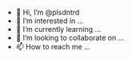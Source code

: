 - 👋 Hi, I’m @plsdntrd
- 👀 I’m interested in ...
- 🌱 I’m currently learning ...
- 💞️ I’m looking to collaborate on ...
- 📫 How to reach me ...

<!---
plsdntrd/plsdntrd is a ✨ special ✨ repository because its `README.md` (this file) appears on your GitHub profile.
You can click the Preview link to take a look at your changes.
--->
